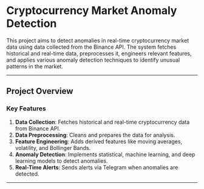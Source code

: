 # Cryptocurrency Market Anomaly Detection

This project aims to detect anomalies in real-time cryptocurrency market data using data collected from the Binance API. The system fetches historical and real-time data, preprocesses it, engineers relevant features, and applies various anomaly detection techniques to identify unusual patterns in the market.

---

## **Project Overview**

### **Key Features**
1. **Data Collection**: Fetches historical and real-time cryptocurrency data from Binance API.
2. **Data Preprocessing**: Cleans and prepares the data for analysis.
3. **Feature Engineering**: Adds derived features like moving averages, volatility, and Bollinger Bands.
4. **Anomaly Detection**: Implements statistical, machine learning, and deep learning models to detect anomalies.
5. **Real-Time Alerts**: Sends alerts via Telegram when anomalies are detected.

---



